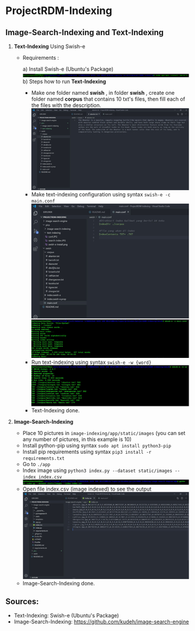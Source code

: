 # ProjectRDM-Indexing

## Image-Search-Indexing and Text-Indexing

1. **Text-Indexing** Using Swish-e
    - Requirements :

        a) Install Swish-e (Ubuntu's Package) 
        ![Swish-e Install](https://github.com/DaffRazan/ProjectRDM-Indexing/blob/master/pics/text-indexing/swish-e-install.png)
        b) Steps how to run **Text-Indexing**
        - Make one folder named **swish** , in folder **swish** , create one folder named **corpus**
            that contains 10 txt's files, then fill each of the files with the description.
            ![text configuration](https://github.com/DaffRazan/ProjectRDM-Indexing/blob/master/pics/text-indexing/corpus.JPG)
        - Make text-indexing configuration using syntax  ```swish-e -c main.conf```
        ![text configuration](https://github.com/DaffRazan/ProjectRDM-Indexing/blob/master/pics/text-indexing/mainconf.JPG)
        ![text configuration](https://github.com/DaffRazan/ProjectRDM-Indexing/blob/master/pics/text-indexing/conf.JPG)
        - Run text-indexing using syntax ```swish-e -w {word}```
        ![search index](https://github.com/DaffRazan/ProjectRDM-Indexing/blob/master/pics/text-indexing/search-index.JPG) 
        - Text-Indexing done.

2. **Image-Search-Indexing**
    - Place 10 pictures in ```image-indexing/app/static/images``` (you can set any number of pictures, in this example is 10)
    - Install python-pip using syntax ```sudo apt install python3-pip```
    - Install pip requirements using syntax ```pip3 install -r requirements.txt```
    - Go to ```./app```
    - Index image using ```python3 index.py --dataset static/images --index index.csv```
    ![img indexing](https://github.com/DaffRazan/ProjectRDM-Indexing/blob/master/pics/image-indexing/indeximg.JPG)
    - Open file index.csv (image indexed) to see the output
    ![Index csv](https://github.com/DaffRazan/ProjectRDM-Indexing/blob/master/pics/image-indexing/output.JPG)
    - Image-Search-Indexing done.

## **Sources:**
- Text-Indexing: Swish-e (Ubuntu's Package)
- Image-Search-Indexing: https://github.com/kudeh/image-search-engine




